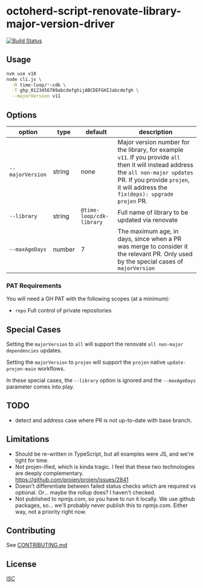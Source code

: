 # octoherd-script-renovate-library-major-version-driver

<!-- [![@latest](https://img.shields.io/npm/v/@octoherd/script-hello-world.svg)](https://www.npmjs.com/package/@octoherd/script-hello-world) -->
[![Build Status](https://github.com/time-loop/octoherd-script-renovate-library-major-version-driver/workflows/Test/badge.svg)](https://github.com/time-loop/octoherd-script-renovate-library-major-version-driver/actions?query=workflow%3ATest+branch%3Amain)

## Usage

```bash
nvm use v18
node cli.js \
  -R time-loop/*-cdk \
  -T ghp_0123456789abcdefghijABCDEFGHIJabcdefgh \
  --majorVersion v11
```

## Options

| option            | type   | default | description        |
| ----------------- | ------ | ------- | ------------------ |
| `--majorVersion`  | string | none    | Major version number for the library, for example `v11`. If you provide `all` then it will instead address the `all non-major updates` PR. If you provide `projen`, it will address the `fix(deps): upgrade projen` PR. |
| `--library`       | string | `@time-loop/cdk-library` | Full name of library to be updated via renovate |
| `--maxAgeDays`    | number | 7 | The maximum age, in days, since when a PR was merge to consider it the relevant PR. Only used by the special cases of `majorVersion` |

### PAT Requirements

You will need a GH PAT with the following scopes (at a minimum):

- `repo` Full control of private repositories

## Special Cases

Setting the `majorVersion` to `all` will support the renovate `all non-major dependencies` updates.

Setting the `majorVersion` to `projen` will support the `projen` native `update-projen-main` workflows.

In these special cases, the `--library` option is ignored and the `--maxAgeDays` parameter comes into play.

## TODO

- detect and address case where PR is not up-to-date with base branch.


## Limitations

- Should be re-written in TypeScript, but all examples were JS, and we're tight for time.
- Not projen-ified, which is kinda tragic.
  I feel that these two technologies are deeply complementary.
  https://github.com/projen/projen/issues/2841
- Doesn't differentiate between failed status checks which are required vs optional.
  Or... maybe the rollup does? I haven't checked.
- Not published to npmjs.com, so you have to run it locally.
  We use github packages, so... we'll probably never publish this to npmjs.com.
  Either way, not a priority right now.

## Contributing

See [CONTRIBUTING.md](CONTRIBUTING.md)

## License

[ISC](LICENSE.md)
